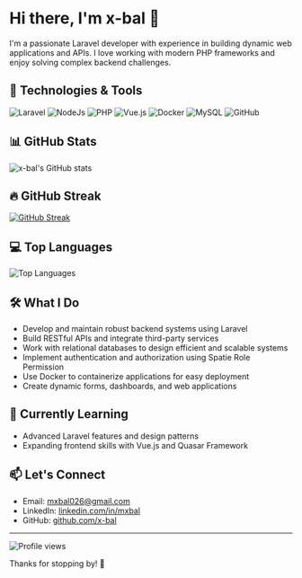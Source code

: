 # Hi there, I'm x-bal 👋

I'm a passionate Laravel developer with experience in building dynamic web applications and APIs. I love working with modern PHP frameworks and enjoy solving complex backend challenges.

## 🔧 Technologies & Tools
![Laravel](https://img.shields.io/badge/-Laravel-red?style=flat-square&logo=laravel)
![NodeJs](https://img.shields.io/badge/-NodeJs-green?style=flat-square&logo=nodejs)
![PHP](https://img.shields.io/badge/-PHP-777BB4?style=flat-square&logo=php)
![Vue.js](https://img.shields.io/badge/-Vue.js-4FC08D?style=flat-square&logo=vue.js)
![Docker](https://img.shields.io/badge/-Docker-2496ED?style=flat-square&logo=docker)
![MySQL](https://img.shields.io/badge/-MySQL-4479A1?style=flat-square&logo=mysql)
![GitHub](https://img.shields.io/badge/-GitHub-181717?style=flat-square&logo=github)

## 📊 GitHub Stats
![x-bal's GitHub stats](https://github-readme-stats.vercel.app/api?username=x-bal&show_icons=true&theme=radical)

## 🔥 GitHub Streak
[![GitHub Streak](https://streak-stats.demolab.com?user=x-bal&theme=radical)](https://git.io/streak-stats)

## 💻 Top Languages
![Top Languages](https://github-readme-stats.vercel.app/api/top-langs/?username=x-bal&layout=compact&theme=radical)

## 🛠️ What I Do
- Develop and maintain robust backend systems using Laravel
- Build RESTful APIs and integrate third-party services
- Work with relational databases to design efficient and scalable systems
- Implement authentication and authorization using Spatie Role Permission
- Use Docker to containerize applications for easy deployment
- Create dynamic forms, dashboards, and web applications

## 🌱 Currently Learning
- Advanced Laravel features and design patterns
- Expanding frontend skills with Vue.js and Quasar Framework

## 📫 Let's Connect
- Email: mxbal026@gmail.com
- LinkedIn: [linkedin.com/in/mxbal](#)
- GitHub: [github.com/x-bal](https://github.com/x-bal)

---

![Profile views](https://komarev.com/ghpvc/?username=x-bal&color=blue&style=flat-square)

Thanks for stopping by! 🚀
